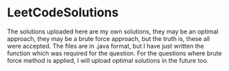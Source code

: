 # LeetCodeSolutions
The solutions uploaded here are my own solutions, they may be an optimal approach, they may be a brute force approach, but the truth is, these all were accepted.
The files are in .java format, but I have just written the function which was required for the question. 
For the questions where brute force method is applied, I will upload optimal solutions in the future too.
